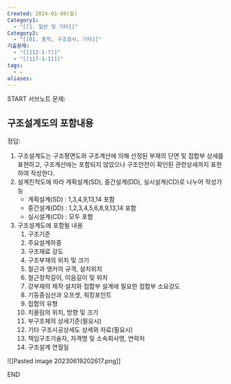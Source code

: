 ```yaml
---
Created: 2024-01-08(월)
Category1:
  - "[[1. 일반 및 기타]]"
Category2:
  - "[[01. 총칙, 구조검사, 기타]]"
기출문제:
  - "[[112-1-7]]"
  - "[[117-1-11]]"
tags:
  - ✏️
aliases:
---
```


START
서브노트
문제:  
## 구조설계도의 포함내용 


정답: 

1. 구조설계도는 구조평면도와 구조계산에 의해 산정된 부재의 단면 및 접합부 상세를 표현하고, 구조계산에는 포함되지 않았으나 구조안전이 확인된 관련상세까지 표현하여 작성한다.
2. 설계진척도에 따라 계획설계(SD), 중간설계(DD), 실시설계(CD)로 나누어 작성가능
	- 계획설계(SD) : 1,3,4,9,13,14 포함
	- 중간설계(DD) : 1,2,3,4,5,6,8,9,13,14 포함
	- 실시설계(CD) : 모두 포함
3. 구조설계도에 포함될 내용
	1. 구조기준
	2. 주요설계하중
	3. 구조재료 강도
	4. 구조부재의 위치 및 크기
	5. 철근과 앵커의 규격, 설치위치
	6. 철근정착길이, 이음길이 및 위치
	7. 강부재의 제작·설치와 접합부 설계에 필요한 접합부 소요강도
	8. 기둥중심선과 오프셋, 워킹포인트
	9. 접합의 유형
	10. 치올림의 위치, 방향 및 크기
	11. 부구조체의 상세기준(필요시)
	12. 기타 구조시공상세도 상세와 자료(필요시)
	13. 책임구조기술자, 자격명 및 소속회사명, 연락처
	14. 구조설계 연월일

![[Pasted image 20230619202617.png]]
<!--ID: 1687178096803-->
END